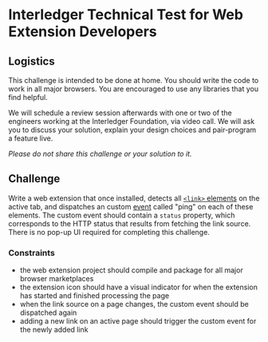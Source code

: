 # Interledger Technical Test for Web Extension Developers

## Logistics
This challenge is intended to be done at home. You should write the code to work in all major browsers. You are encouraged to use any libraries that you find helpful.

We will schedule a review session afterwards with one or two of the engineers working at the Interledger Foundation, via video call. We will ask you to discuss your solution, explain your design choices and pair-program a feature live.

_Please do not share this challenge or your solution to it._

## Challenge
Write a web extension that once installed, detects all [`<link>` elements](https://developer.mozilla.org/en-US/docs/Web/HTML/Element/link) on the active tab, and dispatches an custom [event](https://developer.mozilla.org/en-US/docs/Web/API/Event/Event) called "ping" on each of these<link> elements. The custom event should contain a `status` property, which corresponds to the HTTP status that results from fetching the link source. There is no pop-up UI required for completing this challenge. 

### Constraints

- the web extension project should compile and package for all major browser marketplaces
- the extension icon should have a visual indicator for when the extension has started and finished processing the page 
- when the link source on a page changes, the custom event should be dispatched again
- adding a new link on an active page should trigger the custom event for the newly added link
